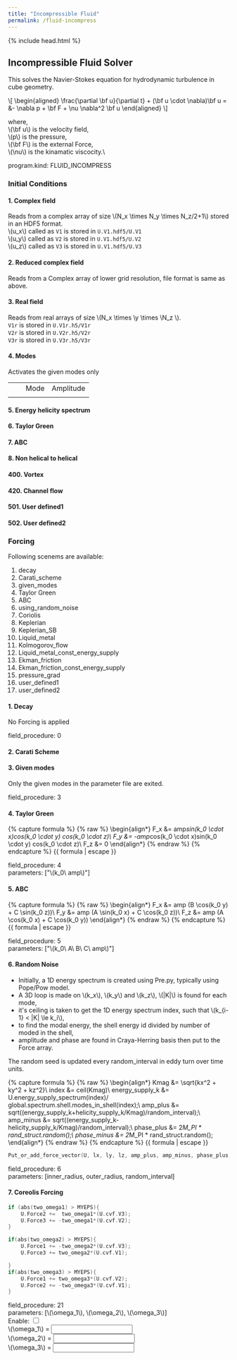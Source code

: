 ```yaml
---
title: "Incompressible Fluid"
permalink: /fluid-incompress
---
```

{% include head.html %}

## Incompressible Fluid Solver

This solves the Navier-Stokes equation for hydrodynamic turbulence in cube geometry. 

\\[
\begin{aligned}
  \frac{\partial \bf u}{\partial t} + (\bf u \cdot \nabla)\bf u = &- \nabla p  + \bf F + \nu \nabla^2 \bf u
\end{aligned}
\\]

where,\
\\(\bf u\\) is the velocity field,\
\\(p\\) is the pressure,\
\\(\bf F\\) is the external Force,\
\\(\nu\\) is the kinamatic viscocity.\


program.kind: FLUID_INCOMPRESS

### Initial Conditions

#### 1. Complex field
Reads from a complex array of size \\(N_x \times N_y \times N_z/2+1\\) stored in an HDF5 format.\
\\(u_x\\) called as ```V1``` is stored in ```U.V1.hdf5/U.V1```\
\\(u_y\\) called as ```V2``` is stored in ```U.V1.hdf5/U.V2```\
\\(u_z\\) called as ```V3``` is stored in ```U.V1.hdf5/U.V3```

#### 2. Reduced complex field
Reads from a Complex array of lower grid resolution, file format is same as above.

#### 3. Real field
Reads from real arrays of size \\(N_x \times \y \times \N_z \\).\
```V1r``` is stored in ```U.V1r.h5/V1r```\
```V2r``` is stored in ```U.V2r.h5/V2r```\
```V3r``` is stored in ```U.V3r.h5/V3r```

#### 4. Modes
Activates the given modes only
<table>
	<thead>
		<col>
		<col pattern="\d+,\d+,\d+">
		<col pattern="(\d+,\d+)+">
	</thead>
	<tbody>
		<th>
			<td></td>
			<td>Mode</td>
			<td>Amplitude</td>
		</th>
		<tr>
			<td></td>
			<td></td>
			<td></td>
		</tr>
	</tbody>
</table>

#### 5. Energy helicity spectrum

#### 6. Taylor Green

#### 7. ABC
    
#### 8. Non helical to helical

#### 400. Vortex
    
#### 420. Channel flow
    
#### 501. User defined1
#### 502. User defined2

### Forcing
Following scenems are available:
1. decay
2. Carati_scheme
3. given_modes
4. Taylor Green
5. ABC
6. using_random_noise
7. Coriolis
8. Keplerian
9. Keplerian_SB
10. Liquid_metal
11. Kolmogorov_flow
12. Liquid_metal_const_energy_supply
13. Ekman_friction
14. Ekman_friction_const_energy_supply
15. pressure_grad
16. user_defined1
17. user_defined2

#### 1. Decay

No Forcing is applied

field_procedure: 0

#### 2. Carati Scheme

#### 3. Given modes
Only the given modes in the parameter file are exited.

field_procedure: 3

#### 4. Taylor Green

{% capture formula %}
{% raw %}
\begin{align*}
F_x &= amp*sin(k_0 \cdot x)cos(k_0 \cdot y) cos(k_0 \cdot z)\\
F_y &= -amp*cos(k_0 \cdot x)sin(k_0 \cdot y) cos(k_0 \cdot z)\\
F_z &= 0
\end{align*}
{% endraw %}
{% endcapture %}
<katex-block>{{ formula | escape }}</katex-block>

field_procedure: 4<br>
parameters: [\"\\(k_0\ amp\\)\"]


#### 5. ABC

{% capture formula %}
{% raw %}
\begin{align*}
F_x &= amp (B \cos(k_0 y) + C \sin(k_0 z))\\
F_y &= amp (A \sin(k_0 x) + C \cos(k_0 z))\\
F_z &= amp (A \cos(k_0 x) + C \cos(k_0 y))
\end{align*}
{% endraw %}
{% endcapture %}
<katex-block>{{ formula | escape }}</katex-block>

field_procedure: 5<br>
parameters: [\"\\(k_0\ A\ B\ C\ amp\\)\"]

#### 6. Random Noise

+ Initially, a 1D energy spectrum is created using Pre.py, typically using Pope/Pow model.
+ A 3D loop is made on \\(k_x\\), \\(k_y\\) and \\(k_z\\), \\(\|K\|\\) is found for each mode,
+ it's ceiling is taken to get the 1D energy spectrum index, such that \\(k_{i-1} < \|K\| \le k_i\\),
+ to find the modal energy, the shell energy id divided by number of moded in the shell, 
+ amplitude and phase are found in Craya-Herring basis then put to the Force array.

The random seed is updated every random_interval in eddy turn over time units.

{% capture formula %}
{% raw %}
\begin{align*}
Kmag &= \sqrt{kx^2 + ky^2 + kz^2}\\
index &= ceil(Kmag)\\
energy\_supply\_k &= U.energy\_supply\_spectrum(index)/ global.spectrum.shell.modes\_in\_shell(index);\\
amp\_plus &= sqrt((energy\_supply\_k+helicity\_supply\_k/Kmag)/random\_interval);\\
amp\_minus &= sqrt((energy\_supply\_k-helicity\_supply\_k/Kmag)/random\_interval);\\
phase\_plus &= 2*M\_PI * rand\_struct.random();\\
phase\_minus &= 2*M\_PI * rand\_struct.random();
\end{align*}
{% endraw %}
{% endcapture %}
<katex-block>{{ formula | escape }}</katex-block>

```c++
Put_or_add_force_vector(U, lx, ly, lz, amp_plus, amp_minus, phase_plus, phase_minus);
```

field_procedure: 6\
parameters: [inner_radius, outer_radius, random_interval]

#### 7. Coreolis Forcing

```c++
if (abs(two_omega1) > MYEPS){
	U.Force2 +=  two_omega1*(U.cvf.V3);
	U.Force3 += -two_omega1*(U.cvf.V2);
}

if(abs(two_omega2) > MYEPS){
	U.Force1 += -two_omega2*(U.cvf.V3);
	U.Force3 += two_omega2*(U.cvf.V1);

}
if(abs(two_omega3) > MYEPS){
	U.Force1 += two_omega3*(U.cvf.V2);
	U.Force2 += -two_omega3*(U.cvf.V1);
}
```

field_procedure: 21\
parameters: [\\(\omega_1\\), \\(\omega_2\\), \\(\omega_3\\)]\
Enable: <input type="checkbox" class="force coreolis">\
\\(\omega_1\\) = <input type="text" match="\d+\.\d+"/>\
\\(\omega_2\\) = <input type="text" match="\d+\.\d+"/>\
\\(\omega_3\\) = <input type="text" match="\d+\.\d+"/>